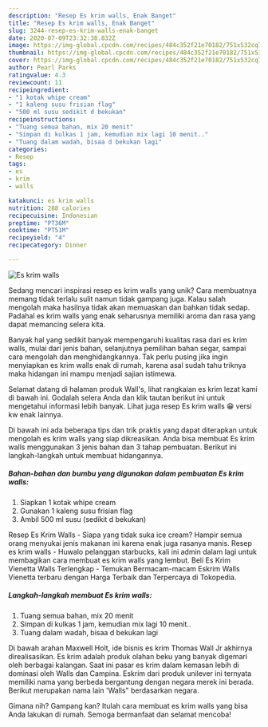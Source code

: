 ```yaml
---
description: "Resep Es krim walls, Enak Banget"
title: "Resep Es krim walls, Enak Banget"
slug: 3244-resep-es-krim-walls-enak-banget
date: 2020-07-09T23:32:38.832Z
image: https://img-global.cpcdn.com/recipes/484c352f21e70182/751x532cq70/es-krim-walls-foto-resep-utama.jpg
thumbnail: https://img-global.cpcdn.com/recipes/484c352f21e70182/751x532cq70/es-krim-walls-foto-resep-utama.jpg
cover: https://img-global.cpcdn.com/recipes/484c352f21e70182/751x532cq70/es-krim-walls-foto-resep-utama.jpg
author: Pearl Parks
ratingvalue: 4.3
reviewcount: 11
recipeingredient:
- "1 kotak whipe cream"
- "1 kaleng susu frisian flag"
- "500 ml susu sedikit d bekukan"
recipeinstructions:
- "Tuang semua bahan, mix 20 menit"
- "Simpan di kulkas 1 jam, kemudian mix lagi 10 menit.."
- "Tuang dalam wadah, bisaa d bekukan lagi"
categories:
- Resep
tags:
- es
- krim
- walls

katakunci: es krim walls 
nutrition: 288 calories
recipecuisine: Indonesian
preptime: "PT36M"
cooktime: "PT51M"
recipeyield: "4"
recipecategory: Dinner

---
```



![Es krim walls](https://img-global.cpcdn.com/recipes/484c352f21e70182/751x532cq70/es-krim-walls-foto-resep-utama.jpg)

Sedang mencari inspirasi resep es krim walls yang unik? Cara membuatnya memang tidak terlalu sulit namun tidak gampang juga. Kalau salah mengolah maka hasilnya tidak akan memuaskan dan bahkan tidak sedap. Padahal es krim walls yang enak seharusnya memiliki aroma dan rasa yang dapat memancing selera kita.

Banyak hal yang sedikit banyak mempengaruhi kualitas rasa dari es krim walls, mulai dari jenis bahan, selanjutnya pemilihan bahan segar, sampai cara mengolah dan menghidangkannya. Tak perlu pusing jika ingin menyiapkan es krim walls enak di rumah, karena asal sudah tahu triknya maka hidangan ini mampu menjadi sajian istimewa.

Selamat datang di halaman produk Wall&#39;s, lihat rangkaian es krim lezat kami di bawah ini. Godalah selera Anda dan klik tautan berikut ini untuk mengetahui informasi lebih banyak. Lihat juga resep Es krim walls 😁 versi kw enak lainnya.


Di bawah ini ada beberapa tips dan trik praktis yang dapat diterapkan untuk mengolah es krim walls yang siap dikreasikan. Anda bisa membuat Es krim walls menggunakan 3 jenis bahan dan 3 tahap pembuatan. Berikut ini langkah-langkah untuk membuat hidangannya.

<!--inarticleads1-->

##### Bahan-bahan dan bumbu yang digunakan dalam pembuatan Es krim walls:

1. Siapkan 1 kotak whipe cream
1. Gunakan 1 kaleng susu frisian flag
1. Ambil 500 ml susu (sedikit d bekukan)


Resep Es Krim Walls - Siapa yang tidak suka ice cream? Hampir semua orang menyukai jenis makanan ini karena enak juga rasanya manis. Resep es krim walls - Huwalo pelanggan starbucks, kali ini admin dalam lagi untuk membagikan cara membuat es krim walls yang lembut. Beli Es Krim Vienetta Walls Terlengkap - Temukan Bermacam-macam Eskrim Walls Vienetta terbaru dengan Harga Terbaik dan Terpercaya di Tokopedia. 

<!--inarticleads2-->

##### Langkah-langkah membuat Es krim walls:

1. Tuang semua bahan, mix 20 menit
1. Simpan di kulkas 1 jam, kemudian mix lagi 10 menit..
1. Tuang dalam wadah, bisaa d bekukan lagi


Di bawah arahan Maxwell Holt, ide bisnis es krim Thomas Wall Jr akhirnya direalisasikan. Es krim adalah produk olahan beku yang banyak digemari oleh berbagai kalangan. Saat ini pasar es krim dalam kemasan lebih di dominasi oleh Walls dan Campina. Eskrim dari produk unilever ini ternyata memiliki nama yang berbeda bergantung dengan negara merek ini berada. Berikut merupakan nama lain &#39;Walls&#34; berdasarkan negara. 

Gimana nih? Gampang kan? Itulah cara membuat es krim walls yang bisa Anda lakukan di rumah. Semoga bermanfaat dan selamat mencoba!
